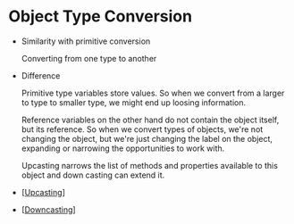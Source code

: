 # Object Type Conversion

- Similarity with primitive conversion

    Converting from one type to another

- Difference

    Primitive type variables store values. So when we convert from a larger to type to smaller type, we might end up loosing information.

    Reference variables on the other hand do not contain the object itself, but its reference. So when we convert types of objects, we're not changing the object, but we're just changing the label on the object, expanding or narrowing the opportunities to work with.

    Upcasting narrows the list of methods and properties available to this object and down casting can extend it.

- [[Upcasting]]
- [[Downcasting]]


[//begin]: # "Autogenerated link references for markdown compatibility"
[Upcasting]: Upcasting "Upcasting"
[Downcasting]: Downcasting "Downcasting"
[//end]: # "Autogenerated link references"
